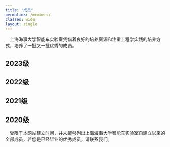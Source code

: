```yaml
---
title: "成员"
permalink: /members/
classes: wide
layout: single
---
```

&ensp;&ensp;上海海事大学智能车实验室凭借着良好的培养资源和注重工程学实践的培养方式，培养了一批又一批优秀的成员。<br>
## 2023级
## 2022级
## 2021级
## 2020级
<!-- #### 阚一鸣
##### 专业：
##### 毕业去向：
### 李则升
![alt]({{ site.url }}{{ site.baseurl }}/assets/images/members/LZS.jpg)
##### 专业：电子信息工程
##### 毕业去向：美国东北大学 电子与计算机工程 硕士研究生
信息工程学院驻物流工程学院卧底，实验室ERP系统创始人，硬件技术顾问，焊接学家，印度电源专家，首席翻译员兼外交官，服务器运维，宽带师傅，水电工，保洁员，厨师，软蛋嘴替，应急平面设计师，新晋前端工程师，求职顾问。兼任上海海事大学电工电子实验中心E^2创智天地技术部长。
#### 李沛铭
##### 专业：
##### 毕业去向：
#### 张逸浩
##### 专业：
##### 毕业去向：
#### 孟凡丁
##### 专业：
##### 毕业去向：
#### 李沛铭
##### 专业：
##### 毕业去向： -->

&ensp;&ensp;受限于本网站建立时间，并未能够列出上海海事大学智能车实验室自建立以来的全部成员，若您是已经毕业的优秀成员，请联系我们。